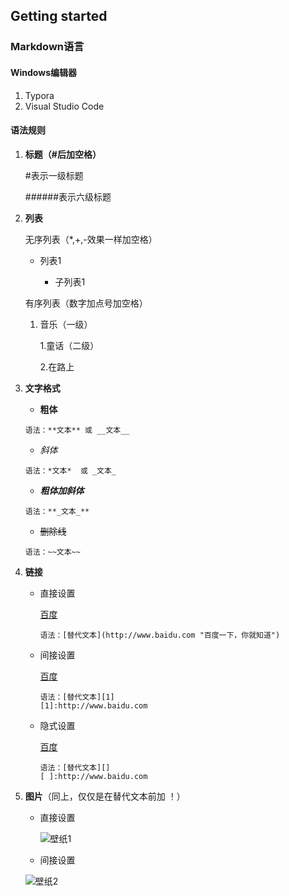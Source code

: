 ## Getting started

### Markdown语言

#### Windows编辑器

1. Typora
2. Visual Studio Code

#### 语法规则

1. **标题（#后加空格）**

   #表示一级标题

   ######表示六级标题

2. **列表**

   无序列表（*,+,-效果一样加空格）

   * 列表1

     * 子列表1

   有序列表（数字加点号加空格）

   1. 音乐（一级）

      1.童话（二级）

      2.在路上

3. **文字格式**

   * **粗体**

   ```
   语法：**文本** 或 __文本__
   ```

   + *斜体*

   ```
   语法：*文本*  或 _文本_
   ```

   + **_粗体加斜体_**

   ```
   语法：**_文本_**
   ```

   + ~~删除线~~

   ```
   语法：~~文本~~
   ```

4. **链接**

   - 直接设置

     [百度](http://www.baidu.com "百度一下，你就知道")

     ```
     语法：[替代文本](http://www.baidu.com "百度一下，你就知道")
     ```

   - 间接设置

     [百度][1]

     [1]:http://www.baidu.com "百度一下，你就知道"

     ```
     语法：[替代文本][1]
     [1]:http://www.baidu.com
     ```

   - 隐式设置

     [百度][]

     [百度]:http://www.baidu.com

     ```
     语法：[替代文本][]
     [ ]:http://www.baidu.com
     ```

5. **图片**（同上，仅仅是在替代文本前加 ！）

   - 直接设置

     ![壁纸1](https://github.com/zw-qiu/Bioinformatics-Study-Course-Note/blob/master/docker.PNG)

   - 间接设置

    ![壁纸2][2]
    
    [2]: https://github.com/zw-qiu/Bioinformatics-Study-Course-Note/blob/master/Rock-Wallpapers-25-1920-x-1080.jpg





